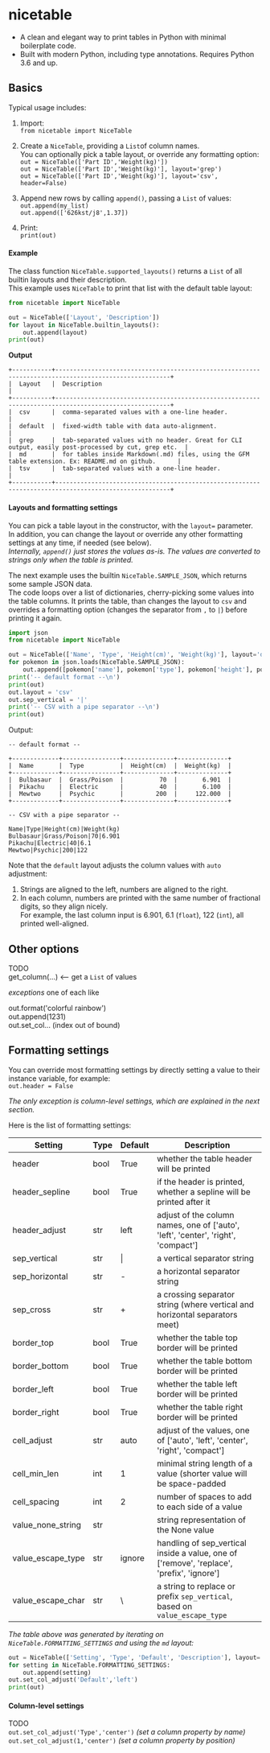 # nicetable
* A clean and elegant way to print tables in Python with minimal boilerplate code.
* Built with modern Python, including type annotations. Requires Python 3.6 and up.

## Basics
Typical usage includes:
1. Import:  
`from nicetable import NiceTable`

2. Create a `NiceTable`, providing a `List`of column names.  
You can optionally pick a table layout, or override any formatting option:  
`out = NiceTable(['Part ID','Weight(kg)'])`  
`out = NiceTable(['Part ID','Weight(kg)'], layout='grep')`  
`out = NiceTable(['Part ID','Weight(kg)'], layout='csv', header=False)`  

3. Append new rows by calling `append()`, passing a `List` of values:  
`out.append(my_list)`  
`out.append(['626kst/j8',1.37])`  

4. Print:  
`print(out)`

#### Example
The class function `NiceTable.supported_layouts()` returns a `List` of all builtin layouts and their description.  
This example uses `NiceTable` to print that list with the default table layout:
````python
from nicetable import NiceTable

out = NiceTable(['Layout', 'Description'])
for layout in NiceTable.builtin_layouts():
    out.append(layout)
print(out)
````
**Output**
````
+-----------+------------------------------------------------------------------------------------------------------+
|  Layout   |  Description                                                                                         |
+-----------+------------------------------------------------------------------------------------------------------+
|  csv      |  comma-separated values with a one-line header.                                                      |
|  default  |  fixed-width table with data auto-alignment.                                                         |
|  grep     |  tab-separated values with no header. Great for CLI output, easily post-processed by cut, grep etc.  |
|  md       |  for tables inside Markdown(.md) files, using the GFM table extension. Ex: README.md on github.      |
|  tsv      |  tab-separated values with a one-line header.                                                        |
+-----------+------------------------------------------------------------------------------------------------------+
````
#### Layouts and formatting settings
You can pick a table layout in the constructor, with the `layout=` parameter.  
In addition, you can change the layout or override any other formatting settings at any time, if needed (see below).  
*Internally, `append()` just stores the values as-is.
The values are converted to strings only when the table is printed.*  

The next example uses the builtin `NiceTable.SAMPLE_JSON`, which returns some sample JSON data.  
The code loops over a list of dictionaries, cherry-picking some values into the table columns.
It prints the table, than changes the layout to `csv` and overrides a formatting option
(changes the separator from `,` to `|`) before printing it again.
````python
import json
from nicetable import NiceTable

out = NiceTable(['Name', 'Type', 'Height(cm)', 'Weight(kg)'], layout='default')
for pokemon in json.loads(NiceTable.SAMPLE_JSON):
    out.append([pokemon['name'], pokemon['type'], pokemon['height'], pokemon['weight']])
print('-- default format --\n')
print(out)
out.layout = 'csv'
out.sep_vertical = '|'
print('-- CSV with a pipe separator --\n')
print(out)
`````
Output:
````
-- default format --

+-------------+----------------+--------------+--------------+
|  Name       |  Type          |  Height(cm)  |  Weight(kg)  |
+-------------+----------------+--------------+--------------+
|  Bulbasaur  |  Grass/Poison  |          70  |       6.901  |
|  Pikachu    |  Electric      |          40  |       6.100  |
|  Mewtwo     |  Psychic       |         200  |     122.000  |
+-------------+----------------+--------------+--------------+

-- CSV with a pipe separator --

Name|Type|Height(cm)|Weight(kg)
Bulbasaur|Grass/Poison|70|6.901
Pikachu|Electric|40|6.1
Mewtwo|Psychic|200|122
````
Note that the `default` layout adjusts the column values with `auto` adjustment:
1. Strings are aligned to the left, numbers are aligned to the right.
2. In each column, numbers are printed with the same number of fractional digits, so they align nicely.  
For example, the last column input is 6.901, 6.1 (`float`), 122 (`int`), all printed well-aligned.

## Other options
TODO  
get_column(...)  <-- get a `List` of values

*exceptions*
one of each like

out.format('colorful rainbow')  
out.append(1231)  
out.set_col... (index out of bound)  

## Formatting settings
You can override most formatting settings  by directly setting a value to their instance variable, for example:  
`out.header = False`   

*The only exception is column-level settings, which are explained in the next section.*  

Here is the list of formatting settings:

|  Setting            |  Type  |  Default  |  Description                                                                                |
|---------------------|--------|-----------|---------------------------------------------------------------------------------------------|
|  header             |  bool  |  True     |  whether the table header will be printed                                                   |
|  header_sepline     |  bool  |  True     |  if the header is printed, whether a sepline will be printed after it                       |
|  header_adjust      |  str   |  left     |  adjust of the column names, one of ['auto', 'left', 'center', 'right', 'compact']          |
|  sep_vertical       |  str   |  \|       |  a vertical separator string                                                                |
|  sep_horizontal     |  str   |  -        |  a horizontal separator string                                                              |
|  sep_cross          |  str   |  +        |  a crossing separator string (where vertical and horizontal separators meet)                |
|  border_top         |  bool  |  True     |  whether the table top border will be printed                                               |
|  border_bottom      |  bool  |  True     |  whether the table bottom border will be printed                                            |
|  border_left        |  bool  |  True     |  whether the table left border will be printed                                              |
|  border_right       |  bool  |  True     |  whether the table right border will be printed                                             |
|  cell_adjust        |  str   |  auto     |  adjust of the values, one of ['auto', 'left', 'center', 'right', 'compact']                |
|  cell_min_len       |  int   |  1        |  minimal string length of a value (shorter value will be space-padded                       |
|  cell_spacing       |  int   |  2        |  number of spaces to add to each side of a value                                            |
|  value_none_string  |  str   |  <NONE>   |  string representation of the None value                                                    |
|  value_escape_type  |  str   |  ignore   |  handling of sep_vertical inside a value, one of ['remove', 'replace', 'prefix', 'ignore']  |
|  value_escape_char  |  str   |  \        |  a string to replace or prefix `sep_vertical`, based on `value_escape_type`                 |

*The table above was generated by iterating on `NiceTable.FORMATTING_SETTINGS` and using the `md` layout:*
````python
out = NiceTable(['Setting', 'Type', 'Default', 'Description'], layout='md')
for setting in NiceTable.FORMATTING_SETTINGS:
    out.append(setting)
out.set_col_adjust('Default','left')
print(out)
````

#### Column-level settings
TODO  
`out.set_col_adjust('Type','center')`   *(set a column property by name)*  
`out.set_col_adjust(1,'center')`   *(set a column property by position)* 
